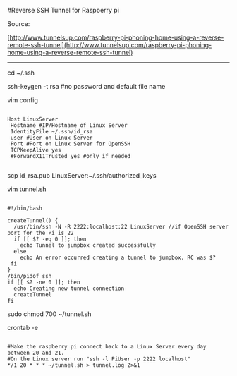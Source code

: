 #Reverse SSH Tunnel for Raspberry pi

Source:

[http://www.tunnelsup.com/raspberry-pi-phoning-home-using-a-reverse-remote-ssh-tunnel](http://www.tunnelsup.com/raspberry-pi-phoning-home-using-a-reverse-remote-ssh-tunnel)

* * * *

cd ~/.ssh

ssh-keygen -t rsa #no password and default file name

vim config

~~~

Host LinuxServer
 Hostname #IP/Hostname of Linux Server
 IdentityFile ~/.ssh/id_rsa
 user #User on Linux Server
 Port #Port on Linux Server for OpenSSH
 TCPKeepAlive yes
 #ForwardX11Trusted yes #only if needed
 
~~~
 
scp id_rsa.pub LinuxServer:~/.ssh/authorized_keys

vim tunnel.sh

~~~

#!/bin/bash

createTunnel() {
  /usr/bin/ssh -N -R 2222:localhost:22 LinuxServer //if OpenSSH server port for the Pi is 22
  if [[ $? -eq 0 ]]; then
    echo Tunnel to jumpbox created successfully
  else
    echo An error occurred creating a tunnel to jumpbox. RC was $?
 fi
}
/bin/pidof ssh
if [[ $? -ne 0 ]]; then
  echo Creating new tunnel connection
  createTunnel
fi

~~~

sudo chmod 700 ~/tunnel.sh

crontab -e

~~~

#Make the raspberry pi connect back to a Linux Server every day between 20 and 21.
#On the Linux server run "ssh -l PiUser -p 2222 localhost" 
*/1 20 * * * ~/tunnel.sh > tunnel.log 2>&1

~~~
